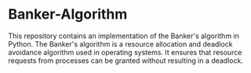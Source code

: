 # Banker-Algorithm
This repository contains an implementation of the Banker's algorithm in Python. The Banker's algorithm is a resource allocation and deadlock avoidance algorithm used in operating systems. It ensures that resource requests from processes can be granted without resulting in a deadlock.
